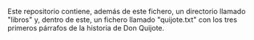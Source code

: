 Este repositorio contiene, además de este fichero, un directorio llamado "libros" y, dentro
de este, un fichero llamado "quijote.txt" con los tres primeros párrafos de la historia de 
Don Quijote.